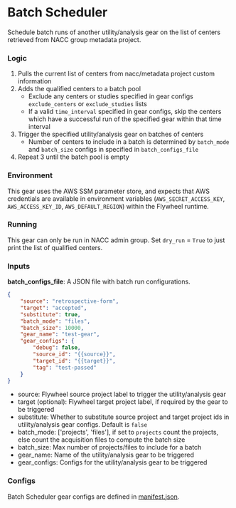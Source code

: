 # Batch Scheduler

Schedule batch runs of another utility/analysis gear on the list of centers retrieved from NACC group metadata project.

### Logic
1. Pulls the current list of centers from nacc/metadata project custom information
2. Adds the qualified centers to a batch pool
   - Exclude any centers or studies specified in gear configs `exclude_centers` or `exclude_studies` lists
   - If a valid `time_interval` specified in gear configs, skip the centers which have a successful run of the specified gear within that time interval
3. Trigger the specified utility/analysis gear on batches of centers
   - Number of centers to include in a batch is determined by `batch_mode` and `batch_size` configs in specified in `batch_configs_file`
4. Repeat 3 until the batch pool is empty


### Environment
This gear uses the AWS SSM parameter store, and expects that AWS credentials are available in environment variables (`AWS_SECRET_ACCESS_KEY`, `AWS_ACCESS_KEY_ID`, `AWS_DEFAULT_REGION`) within the Flywheel runtime.


### Running
This gear can only be run in NACC admin group. Set `dry_run` = `True` to just print the list of qualified centers.

### Inputs
**batch_configs_file**: A JSON file with batch run configurations. 
```json
{
    "source": "retrospective-form",
    "target": "accepted",
    "substitute": true,
    "batch_mode": "files",
    "batch_size": 10000,
    "gear_name": "test-gear",
    "gear_configs": {
        "debug": false,
        "source_id": "{{source}}",
        "target_id": "{{target}}",
        "tag": "test-passed"
    }
}
```
- source: Flywheel source project label to trigger the utility/analysis gear
- target (optional): Flywheel target project label, if required by the gear to be triggered
- substitute: Whether to substitute source project and target project ids in utility/analysis gear configs. Default is `false`
- batch_mode: ['projects', 'files'], if set to `projects` count the projects, else count the acquisition files to compute the batch size
- batch_size: Max number of projects/files to include for a batch
- gear_name: Name of the utility/analysis gear to be triggered
- gear_configs: Configs for the utility/analysis gear to be triggered

 
### Configs
Batch Scheduler gear configs are defined in [manifest.json](../../gear/batch_scheduler/src/docker/manifest.json).
